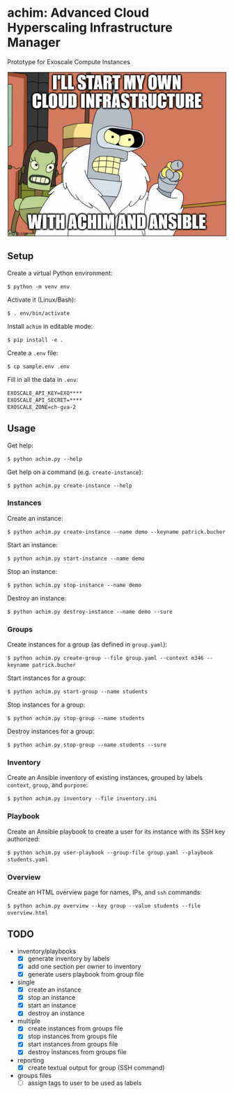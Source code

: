 # achim: Advanced Cloud Hyperscaling Infrastructure Manager

Prototype for Exoscale Compute Instances

![I'll start my own cloud infrastructure. With achim and Ansible!](bender.jpg)

## Setup

Create a virtual Python environment:

    $ python -m venv env

Activate it (Linux/Bash):

    $ . env/bin/activate

Install `achim` in editable mode:

    $ pip install -e .

Create a `.env` file:

    $ cp sample.env .env

Fill in all the data in `.env`:

    EXOSCALE_API_KEY=EXO****
    EXOSCALE_API_SECRET=****
    EXOSCALE_ZONE=ch-gva-2

## Usage

Get help:

    $ python achim.py --help

Get help on a command (e.g. `create-instance`):

    $ python achim.py create-instance --help

### Instances

Create an instance:

    $ python achim.py create-instance --name demo --keyname patrick.bucher

Start an instance:

    $ python achim.py start-instance --name demo

Stop an instance:

    $ python achim.py stop-instance --name demo

Destroy an instance:

    $ python achim.py destroy-instance --name demo --sure

### Groups

Create instances for a group (as defined in `group.yaml`):

    $ python achim.py create-group --file group.yaml --context m346 --keyname patrick.bucher

Start instances for a group:

    $ python achim.py start-group --name students

Stop instances for a group:

    $ python achim.py stop-group --name students

Destroy instances for a group:

    $ python achim.py stop-group --name students --sure

### Inventory

Create an Ansible inventory of existing instances, grouped by labels `context`,
`group`, and `purpose`:

    $ python achim.py inventory --file inventory.ini

### Playbook

Create an Ansible playbook to create a user for its instance with its SSH key authorized:

    $ python achim.py user-playbook --group-file group.yaml --playbook students.yaml

### Overview

Create an HTML overview page for names, IPs, and `ssh` commands:

    $ python achim.py overview --key group --value students --file overview.html

## TODO

- inventory/playbooks
    - [x] generate inventory by labels
    - [x] add one section per owner to inventory
    - [x] generate users playbook from group file
- single
    - [x] create an instance
    - [x] stop an instance
    - [x] start an instance
    - [x] destroy an instance
- multiple
    - [x] create instances from groups file
    - [x] stop instances from groups file
    - [x] start instances from groups file
    - [x] destroy instances from groups file
- reporting
    - [x] create textual output for group (SSH command)
- groups files
    - [ ] assign tags to user to be used as labels